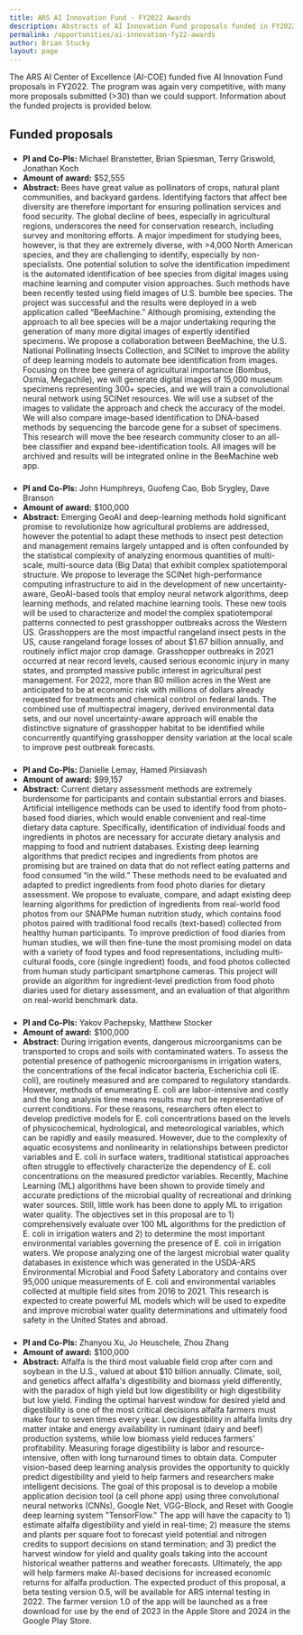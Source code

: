 ```yaml
---
title: ARS AI Innovation Fund - FY2022 Awards
description: Abstracts of AI Innovation Fund proposals funded in FY2022.
permalink: /opportunities/ai-innovation-fy22-awards
author: Brian Stucky 
layout: page
---
```


The ARS AI Center of Excellence (AI-COE) funded five AI Innovation Fund proposals in FY2022.  The program was again very competitive, with many more proposals submitted (>30) than we could support.  Information about the funded projects is provided below.

## Funded proposals

### 

* **PI and Co-PIs:** Michael Branstetter, Brian Spiesman, Terry Griswold, Jonathan Koch
* **Amount of award:** $52,555
* **Abstract:** Bees have great value as pollinators of crops, natural plant communities, and backyard gardens. Identifying factors that affect bee diversity are therefore important for ensuring pollination services and food security. The global decline of bees, especially in agricultural regions, underscores the need for conservation research, including survey and monitoring efforts. A major impediment for studying bees, however, is that they are extremely diverse, with >4,000 North American species, and they are challenging to identify, especially by non-specialists. One potential solution to solve the identification impediment is the automated identification of bee species from digital images using machine learning and computer vision approaches. Such methods have been recently tested using field images of U.S. bumble bee species. The project was successful and the results were deployed in a web application called “BeeMachine.” Although promising, extending the approach to all bee species will be a major undertaking requring the generation of many more digital images of expertly identified specimens. We propose a collaboration between BeeMachine, the U.S. National Pollinating Insects Collection, and SCINet to improve the ability of deep learning models to automate bee identification from images. Focusing on three bee genera of agricultural importance (Bombus, Osmia, Megachile), we will generate digital images of 15,000 museum specimens representing 300+ species, and we will train a convolutional neural network using SCINet resources. We will use a subset of the images to validate the approach and check the accuracy of the model. We will also compare image-based identification to DNA-based methods by sequencing the barcode gene for a subset of specimens. This research will move the bee research community closer to an all-bee classifier and expand bee-identification tools. All images will be archived and results will be integrated online in the BeeMachine web app.

### 

* **PI and Co-PIs:** John Humphreys, Guofeng Cao, Bob Srygley, Dave Branson
* **Amount of award:** $100,000
* **Abstract:** Emerging GeoAI and deep-learning methods hold significant promise to revolutionize how agricultural problems are addressed, however the potential to adapt these methods to insect pest detection and management remains largely untapped and is often confounded by the statistical complexity of analyzing enormous quantities of multi-scale, multi-source data (Big Data) that exhibit complex spatiotemporal structure. We propose to leverage the SCINet high-performance computing infrastructure to aid in the development of new uncertainty-aware, GeoAI-based tools that employ neural network algorithms, deep learning methods, and related machine learning tools. These new tools will be used to characterize and model the complex spatiotemporal patterns connected to pest grasshopper outbreaks across the Western US. Grasshoppers are the most impactful rangeland insect pests in the US, cause rangeland forage losses of about $1.67 billion annually, and routinely inflict major crop damage. Grasshopper outbreaks in 2021 occurred at near record levels, caused serious economic injury in many states, and prompted massive public interest in agricultural pest management.  For 2022, more than 80 million acres in the West are anticipated to be at economic risk with millions of dollars already requested for treatments and chemical control on federal lands. The combined use of multispectral imagery, derived environmental data sets, and our novel uncertainty-aware approach will enable the distinctive signature of grasshopper habitat to be identified while concurrently quantifying grasshopper density variation at the local scale to improve pest outbreak forecasts. 

### 

* **PI and Co-PIs:** Danielle Lemay, Hamed Pirsiavash
* **Amount of award:** $99,157
* **Abstract:** Current dietary assessment methods are extremely burdensome for participants and contain substantial errors and biases. Artificial intelligence methods can be used to identify food from photo-based food diaries, which would enable convenient and real-time dietary data capture. Specifically, identification of individual foods and ingredients in photos are necessary for accurate dietary analysis and mapping to food and nutrient databases. Existing deep learning algorithms that predict recipes and ingredients from photos are promising but are trained on data that do not reflect eating patterns and food consumed “in the wild.” These methods need to be evaluated and adapted to predict ingredients from food photo diaries for dietary assessment. We propose to evaluate, compare, and adapt existing deep learning algorithms for prediction of ingredients from real-world food photos from our SNAPMe human nutrition study, which contains food photos paired with traditional food recalls (text-based) collected from healthy human participants. To improve prediction of food diaries from human studies, we will then fine-tune the most promising model on data with a variety of food types and food representations, including multi-cultural foods, core (single ingredient) foods, and food photos collected from human study participant smartphone cameras. This project will provide an algorithm for ingredient-level prediction from food photo diaries used for dietary assessment, and an evaluation of that algorithm on real-world benchmark data.

### 

* **PI and Co-PIs:** Yakov Pachepsky, Matthew Stocker
* **Amount of award:** $100,000
* **Abstract:** During irrigation events, dangerous microorganisms can be transported to crops and soils with contaminated waters. To assess the potential presence of pathogenic microorganisms in irrigation waters, the concentrations of the fecal indicator bacteria, Escherichia coli (E. coli), are routinely measured and are compared to regulatory standards. However, methods of enumerating E. coli are labor-intensive and costly and the long analysis time means results may not be representative of current conditions. For these reasons, researchers often elect to develop predictive models for E. coli concentrations based on the levels of physicochemical, hydrological, and meteorological variables, which can be rapidly and easily measured. However, due to the complexity of aquatic ecosystems and nonlinearity in relationships between predictor variables and E. coli in surface waters, traditional statistical approaches often struggle to effectively characterize the dependency of E. coli concentrations on the measured predictor variables. Recently, Machine Learning (ML) algorithms have been shown to provide timely and accurate predictions of the microbial quality of recreational and drinking water sources. Still, little work has been done to apply ML to irrigation water quality. The objectives set in this proposal are to 1) comprehensively evaluate over 100 ML algorithms for the prediction of E. coli in irrigation waters and 2) to determine the most important environmental variables governing the presence of E. coli in irrigation waters. We propose analyzing one of the largest microbial water quality databases in existence which was generated in the USDA-ARS Environmental Microbial and Food Safety Laboratory and contains over 95,000 unique measurements of E. coli and environmental variables collected at multiple field sites from 2016 to 2021. This research is expected to create powerful ML models which will be used to expedite and improve microbial water quality determinations and ultimately food safety in the United States and abroad. 

### 

* **PI and Co-PIs:** Zhanyou Xu, Jo Heuschele, Zhou Zhang
* **Amount of award:** $100,000
* **Abstract:** Alfalfa is the third most valuable field crop after corn and soybean in the U.S., valued at about $10 billion annually. Climate, soil, and genetics affect alfalfa's digestibility and biomass yield differently, with the paradox of high yield but low digestibility or high digestibility but low yield. Finding the optimal harvest window for desired yield and digestibility is one of the most critical decisions alfalfa farmers must make four to seven times every year. Low digestibility in alfalfa limits dry matter intake and energy availability in ruminant (dairy and beef) production systems, while low biomass yield reduces farmers' profitability. Measuring forage digestibility is labor and resource-intensive, often with long turnaround times to obtain data. Computer vision-based deep learning analysis provides the opportunity to quickly predict digestibility and yield to help farmers and researchers make intelligent decisions. The goal of this proposal is to develop a mobile application decision tool (a cell phone app) using three convolutional neural networks (CNNs), Google Net, VGG-Block, and Reset with Google deep learning system "TensorFlow." The app will have the capacity to 1) estimate alfalfa digestibility and yield in real-time; 2) measure the stems and plants per square foot to forecast yield potential and nitrogen credits to support decisions on stand termination; and 3) predict the harvest window for yield and quality goals taking into the account historical weather patterns and weather forecasts. Ultimately, the app will help farmers make AI-based decisions for increased economic returns for alfalfa production. The expected product of this proposal, a beta testing version 0.5, will be available for ARS internal testing in 2022. The farmer version 1.0 of the app will be launched as a free download for use by the end of 2023 in the Apple Store and 2024 in the Google Play Store. 

